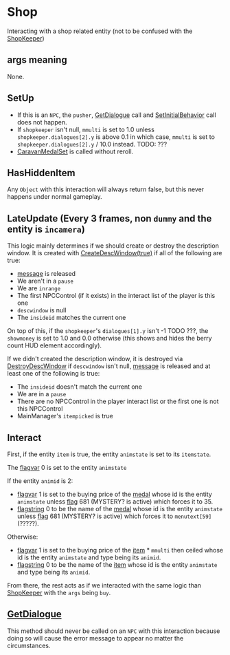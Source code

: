 # Shop
Interacting with a shop related entity (not to be confused with the [ShopKeeper](ShopKeeper.md))

## args meaning
None.

## SetUp
- If this is an `NPC`, the `pusher`, [GetDialogue](../Notable%20methods/GetDialogue.md) call and [SetInitialBehavior](../Notable%20methods/SetInitialBehavior.md) call does not happen.
- If `shopkeeper` isn't null, `mmulti` is set to 1.0 unless `shopkeeper.dialogues[2].y` is above 0.1 in which case, `mmulti` is set to `shopkeeper.dialogues[2].y` / 10.0 instead. TODO: ???
- [CaravanMedalSet](../Notable%20methods/CaravanMedalSet.md) is called without reroll.

## HasHiddenItem
Any `Object` with this interaction will always return false, but this never happens under normal gameplay.

## LateUpdate (Every 3 frames, non `dummy` and the entity is `incamera`)
This logic mainly determines if we should create or destroy the description window. It is created with [CreateDescWindow(true)](CreateDescWindow.md) if all of the following are true:
- [message](../../SetText/Notable%20states.md#message) is released
- We aren't in a `pause`
- We are `inrange`
- The first NPCControl (if it exists) in the interact list of the player is this one
- `descwindow` is null
- The `insideid` matches the current one

On top of this, if the `shopkeeper`'s `dialogues[1].y` isn't -1 TODO ???, the `showmoney` is set to 1.0 and 0.0 otherwise (this shows and hides the berry count HUD element accordingly).

If we didn't created the description window, it is destroyed via [DestroyDescWindow](DestroyDescWindow.md) if `descwindow` isn't null, [message](../../SetText/Notable%20states.md#message) is released and at least one of the following is true:
- The `insideid` doesn't match the current one
- We are in a `pause`
- There are no NPCControl in the player interact list or the first one is not this NPCControl
- MainManager's `itempicked` is true

## Interact
First, if the entity `item` is true, the entity `animstate` is set to its `itemstate`.

The [flagvar](../../../Flags%20arrays/flagvar.md) 0 is set to the entity `animstate`

If the entity `animid` is 2: 
- [flagvar](../../../Flags%20arrays/flagvar.md) 1 is set to the buying price of the [medal](../../../Enums%20and%20IDs/Medal.md) whose id is the entity `animstate` unless [flag](../../../Flags%20arrays/flags.md) 681 (MYSTERY? is active) which forces it to 35.
- [flagstring](../../../Flags%20arrays/flagstring.md) 0 to be the name of the [medal](../../../Enums%20and%20IDs/Medal.md) whose id is the entity `animstate` unless [flag](../../../Flags%20arrays/flags.md) 681 (MYSTERY? is active) which forces it to `menutext[59]` (?????).

Otherwise:
- [flagvar](../../../Flags%20arrays/flagvar.md) 1 is set to the buying price of the [item](../../../Enums%20and%20IDs/Items.md) * `mmulti` then ceiled whose id is the entity `animstate` and type being its `animid`.
- [flagstring](../../../Flags%20arrays/flagstring.md) 0 to be the name of the [item](../../../Enums%20and%20IDs/Items.md) whose id is the entity `animstate` and type being its `animid`.

From there, the rest acts as if we interacted with the same logic than [ShopKeeper](ShopKeeper.md) with the `args` being `buy`.

## [GetDialogue](../Notable%20methods/GetDialogue.md)
This method should never be called on an `NPC` with this interaction because doing so will cause the error message to appear no matter the circumstances.
